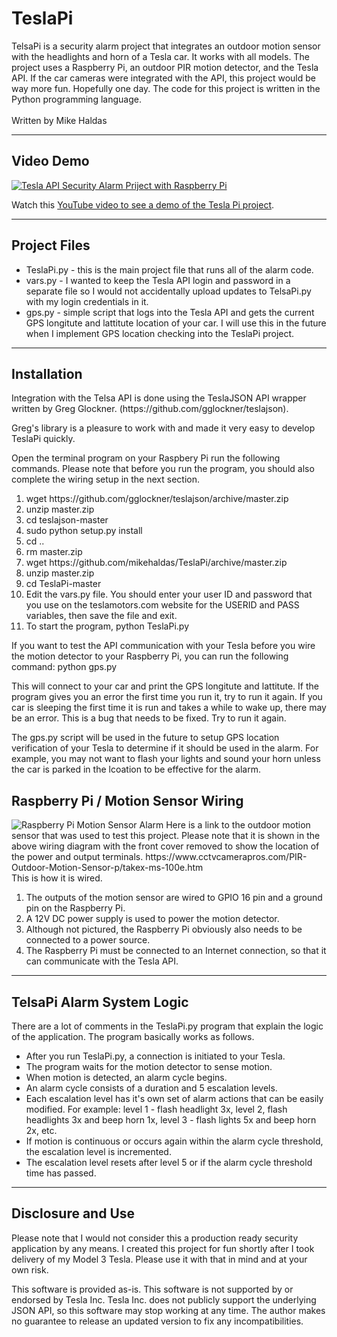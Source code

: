 <h1>TeslaPi</h1>
TelsaPi is a security alarm project that integrates an outdoor motion sensor with the headlights and horn of a Tesla car. It works with all models. The project uses a Raspberry Pi, an outdoor PIR motion detector, and the Tesla API. If the car cameras were integrated with the API, this project would be way more fun. Hopefully one day. The code for this project is written in the Python programming language.
<br><br>
Written by Mike Haldas
<hr>
<h2>Video Demo</h2>
<p>
  <a href="https://www.youtube.com/watch?v=XUymnw3rFOk" target="_blank"><img src="https://videos.cctvcamerapros.com/wp-content/files/Tesla-API-Security-Alarm-Project-with-Raspberry-Pi.jpg" 
alt="Tesla API Security Alarm Priject with Raspberry Pi"/></a>
  </p>
  <p>
  Watch this <a href="https://www.youtube.com/watch?v=XUymnw3rFOk" target="_blank">YouTube video to see a demo of the Tesla Pi project</a>.
  </p>
<hr>
<h2>Project Files</h2>
<ul>
  <li>TeslaPi.py - this is the main project file that runs all of the alarm code.</li>
  <li>vars.py - I wanted to keep the Tesla API login and password in a separate file so I would not accidentally upload updates to TelsaPi.py with my login credentials in it.</li>
  <li>gps.py - simple script that logs into the Tesla API and gets the current GPS longitute and lattitute location of your car. I will use this in the future when I implement GPS location checking into the TeslaPi project.</li>
  </ul>
<hr>
<h2>Installation</h2>
<p>Integration with the Telsa API is done using the TeslaJSON API wrapper written by Greg Glockner. (https://github.com/gglockner/teslajson).</p>
<p>Greg's library is a pleasure to work with and made it very easy to develop TeslaPi quickly.
  </p>

Open the terminal program on your Raspbery Pi run the following commands. Please note that before you run the program, you should also complete the wiring setup in the next section.
<ol>
  <li>wget https://github.com/gglockner/teslajson/archive/master.zip</li>
  <li>unzip master.zip</li>
  <li>cd teslajson-master</li>
  <li>sudo python setup.py install</li>
  <li>cd ..</li>
  <li>rm master.zip</li>
  <li>wget https://github.com/mikehaldas/TeslaPi/archive/master.zip</li>
  <li>unzip master.zip</li>
  <li>cd TeslaPi-master</li>
  <li>Edit the vars.py file. You should enter your user ID and password that you use on the teslamotors.com website for the USERID and PASS variables, then save the file and exit.</li> 
  <li>To start the program, python TeslaPi.py</li>
  </ol>
  
  If you want to test the API communication with your Tesla before you wire the motion detector to your Raspberry Pi, you can run the following command: python gps.py
  
  This will connect to your car and print the GPS longitute and lattitute. If the program gives you an error the first time you run it, try to run it again. If you car is sleeping the first time it is run and takes a while to wake up, there may be an error. This is a bug that needs to be fixed. Try to run it again.
  
  The gps.py script will be used in the future to setup GPS location verification of your Tesla to determine if it should be used in the alarm. For example, you may not want to flash your lights and sound your horn unless the car is parked in the lcoation to be effective for the alarm.

<h2>Raspberry Pi / Motion Sensor Wiring</h2>
<img src="https://www.cctvcamerapros.com/v/images/RPi/Raspberry-Pi-Motion-Sensor-Alarm.jpg" alt="Raspberry Pi Motion Sensor Alarm">
Here is a link to the outdoor motion sensor that was used to test this project. Please note that it is shown in the above wiring diagram with the front cover removed to show the location of the power and output terminals. https://www.cctvcamerapros.com/PIR-Outdoor-Motion-Sensor-p/takex-ms-100e.htm
<br>
This is how it is wired.
<ol>
  <li>The outputs of the motion sensor are wired to GPIO 16 pin and a ground pin on the Raspberry Pi.</li>
  <li>A 12V DC power supply is used to power the motion detector.</li>
  <li>Although not pictured, the Raspberry Pi obviously also needs to be connected to a power source.</li>
  <li>The Raspberry Pi must be connected to an Internet connection, so that it can communicate with the Tesla API.</li>
</ol>
  <hr>
  <h2>TelsaPi Alarm System Logic</h2>
  There are a lot of comments in the TeslaPi.py program that explain the logic of the application. The program basically works as follows.
  <ul>
  <li>After you run TeslaPi.py, a connection is initiated to your Tesla.</li>
  <li>The program waits for the motion detector to sense motion.</li>
  <li>When motion is detected, an alarm cycle begins.</li>
  <li>An alarm cycle consists of a duration and 5 escalation levels.</li>
  <li>Each escalation level has it's own set of alarm actions that can be easily modified. For example: level 1 - flash headlight 3x, level 2, flash headlights 3x and beep horn 1x, level 3 - flash lights 5x and beep horn 2x, etc.</li>
  <li>If motion is continuous or occurs again within the alarm cycle threshold, the escalation level is incremented.</li>
  <li>The escalation level resets after level 5 or if the alarm cycle threshold time has passed.</li>
  </ul>
  <hr>
  <h2>Disclosure and Use</h2>
  <p>Please note that I would not consider this a production ready security application by any means. I created this project for fun shortly after I took delivery of my Model 3 Tesla. Please use it with that in mind and at your own risk.
  </p>
  <p>This software is provided as-is. This software is not supported by or endorsed by Tesla Inc. Tesla Inc. does not publicly support the underlying JSON API, so this software may stop working at any time. The author makes no guarantee to release an updated version to fix any incompatibilities.</p>

